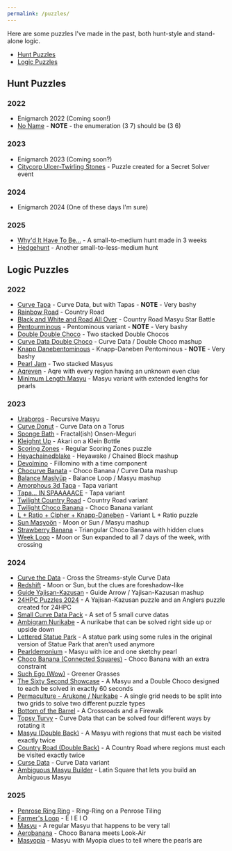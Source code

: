 ```yaml
---
permalink: /puzzles/
---
```


Here are some puzzles I've made in the past, both hunt-style and stand-alone logic.

 * [Hunt Puzzles](#hunt-puzzles)
 * [Logic Puzzles](#logic-puzzles)

## Hunt Puzzles
### 2022
 * Enigmarch 2022 (Coming soon!)
 * [No Name](https://docs.google.com/document/d/1dy0326VN7bvywagO8wIGHYKb73JP6qjsfkdOXx5dR24/edit) - **NOTE** - the enumeration (3 7) should be (3 6)

### 2023
 * Enigmarch 2023 (Coming soon?)
 * [Citycorp Ulcer-Twirling Stones](../firetruck) - Puzzle created for a Secret Solver event

### 2024
 * Enigmarch 2024 (One of these days I'm sure)
 
### 2025
 * [Why'd It Have To Be...](./whyd_it_have_to_be/) - A small-to-medium hunt made in 3 weeks
 * [Hedgehunt](./hedgehunt) - Another small-to-less-medium hunt

## Logic Puzzles
### 2022
 * [Curve Tapa](curve-tapa-1) - Curve Data, but with Tapas - **NOTE** - Very bashy
 * [Rainbow Road](rainbow-road-1) - Country Road
 * [Black and White and Road All Over](black-and-white-and-road-all-over-1) - Country Road Masyu Star Battle
 * [Pentourminous](pentourminous-1) - Pentominous variant - **NOTE** - Very bashy
 * [Double Double Choco](double-double-choco-1) - Two stacked Double Chocos
 * [Curve Data Double Choco](curve-data-double-choco-1) - Curve Data / Double Choco mashup
 * [Knapp Danebentominous](knapp-danebentominous-1) - Knapp-Daneben Pentominous - **NOTE** - Very bashy
 * [Pearl Jam](pearl-jam-1) - Two stacked Masyus
 * [Aqreven](aqreven-1) - Aqre with every region having an unknown even clue
 * [Minimum Length Masyu](minimum-length-masyu-1) - Masyu variant with extended lengths for pearls

### 2023
 * [Uraboros](uraboros-1) - Recursive Masyu
 * [Curve Donut](curve-donut-1) - Curve Data on a Torus
 * [Sponge Bath](sponge-bath-1) - Fractal(ish) Onsen-Meguri
 * [Kleighnt Up](kleighnt-up-1) - Akari on a Klein Bottle
 * [Scoring Zones](scoring-zones-1) - Regular Scoring Zones puzzle
 * [Heyachainedblake](heyachainedblake-1) - Heyawake / Chained Block mashup
 * [Devolmino](devolmino-1) - Fillomino with a time component
 * [Chocurve Banata](chocurve-banata-1) - Choco Banana / Curve Data mashup
 * [Balance Maslyüp](balance-maslyup-1) - Balance Loop / Masyu mashup
 * [Amorphous 3d Tapa](amorphous-3d-tapa-1) - Tapa variant
 * [Tapa... IN SPAAAAACE](tapa-in-spaaaaace-1) - Tapa variant
 * [Twilight Country Road](twilight-country-road-1) - Country Road variant
 * [Twilight Choco Banana](twilight-choco-banana-1) - Choco Banana variant
 * [L + Ratio + Cipher + Knapp-Daneben](l-ratio-cipher-knapp-daneben-1) - Variant L + Ratio puzzle
 * [Sun Masyoön](sun-masyoon-1) - Moon or Sun / Masyu mashup
 * [Strawberry Banana](strawberry-banana-1) - Triangular Choco Banana with hidden clues
 * [Week Loop](week-loop-1) - Moon or Sun expanded to all 7 days of the week, with crossing
 
### 2024
 * [Curve the Data](curve-the-data-1) - Cross the Streams-style Curve Data
 * [Redshift](redshift-1) - Moon or Sun, but the clues are foreshadow-like
 * [Guide Yajisan-Kazusan](guide-yajisan-kazusan-1) - Guide Arrow / Yajisan-Kazusan mashup
 * [24HPC Puzzles 2024](24hpc-puzzles-2024) - A Yajisan-Kazusan puzzle and an Anglers puzzle created for 24HPC
 * [Small Curve Data Pack](curve-data-1) - A set of 5 small curve datas
 * [Ambigram Nurikabe](ambigram-nurikabe-1) - A nurikabe that can be solved right side up or upside down
 * [Lettered Statue Park](statue-park-1) - A statue park using some rules in the original version of Statue Park that aren't used anymore
 * [Pearldemonium](pearldemonium-1) - Masyu with ice and one sketchy pearl
 * [Choco Banana (Connected Squares)](choco-banana-connected-squares-1) - Choco Banana with an extra constraint
 * [Such Ego (Wow)](such-ego-wow-1) - Greener Grasses
 * [The Sixty Second Showcase](sixty-second-showcase-1) - A Masyu and a Double Choco designed to each be solved in exactly 60 seconds
 * [Permaculture - Arukone / Nurikabe](permaculture-1) - A single grid needs to be split into two grids to solve two different puzzle types
 * [Bottom of the Barrel](bottom-of-the-barrel-1) - A Crossroads and a Firewalk
 * [Topsy Turvy](topsy-turvy-1) - Curve Data that can be solved four different ways by rotating it
 * [Masyu (Double Back)](masyu-double-back-1) - A Masyu with regions that must each be visited exactly twice
 * [Country Road (Double Back)](country-road-double-back-1) - A Country Road where regions must each be visited exactly twice
 * [Curse Data](curse-data-1) - Curve Data variant
 * [Ambiguous Masyu Builder](ambiguous-masyu-builder-1) - Latin Square that lets you build an Ambiguous Masyu

### 2025
 * [Penrose Ring Ring](penrose-ring-ring-1) - Ring-Ring on a Penrose Tiling
 * [Farmer's Loop](farmers-loop-1) - E I E I O
 * [Masyu](masyu-1) - A regular Masyu that happens to be very tall
 * [Aerobanana](aerobanana-1) - Choco Banana meets Look-Air
 * [Masyopia](masyopia-1) - Masyu with Myopia clues to tell where the pearls are
